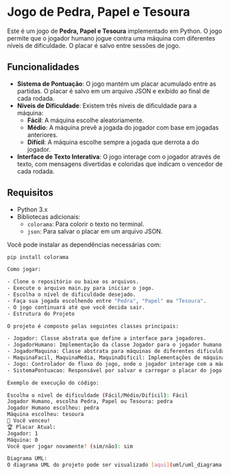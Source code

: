 # Jogo de Pedra, Papel e Tesoura

Este é um jogo de **Pedra, Papel e Tesoura** implementado em Python. O jogo permite que o jogador humano jogue contra uma máquina com diferentes níveis de dificuldade. O placar é salvo entre sessões de jogo.

## Funcionalidades

- **Sistema de Pontuação**: O jogo mantém um placar acumulado entre as partidas. O placar é salvo em um arquivo JSON e exibido ao final de cada rodada.
- **Níveis de Dificuldade**: Existem três níveis de dificuldade para a máquina:
  - **Fácil**: A máquina escolhe aleatoriamente.
  - **Médio**: A máquina prevê a jogada do jogador com base em jogadas anteriores.
  - **Difícil**: A máquina escolhe sempre a jogada que derrota a do jogador.
- **Interface de Texto Interativa**: O jogo interage com o jogador através de texto, com mensagens divertidas e coloridas que indicam o vencedor de cada rodada.

## Requisitos

- Python 3.x
- Bibliotecas adicionais:
  - `colorama`: Para colorir o texto no terminal.
  - `json`: Para salvar o placar em um arquivo JSON.

Você pode instalar as dependências necessárias com:

```bash
pip install colorama

Como jogar:

- Clone o repositório ou baixe os arquivos.
- Execute o arquivo main.py para iniciar o jogo.
- Escolha o nível de dificuldade desejado.
- Faça sua jogada escolhendo entre "Pedra", "Papel" ou "Tesoura".
- O jogo continuará até que você decida sair.
- Estrutura do Projeto

O projeto é composto pelas seguintes classes principais:

- Jogador: Classe abstrata que define a interface para jogadores.
- JogadorHumano: Implementação da classe Jogador para o jogador humano.
- JogadorMaquina: Classe abstrata para máquinas de diferentes dificuldades.
- MaquinaFacil, MaquinaMedia, MaquinaDificil: Implementações de máquinas com diferentes níveis de dificuldade.
- Jogo: Controlador do fluxo do jogo, onde o jogador interage com a máquina.
- SistemaPontuacao: Responsável por salvar e carregar o placar do jogo.

Exemplo de execução do código:

Escolha o nível de dificuldade (Fácil/Médio/Difícil): Fácil
Jogador Humano, escolha Pedra, Papel ou Tesoura: pedra
Jogador Humano escolheu: pedra
Máquina escolheu: tesoura
🎉 Você venceu!
🏆 Placar Atual:
Jogador: 1
Máquina: 0
Você quer jogar novamente? (sim/não): sim

Diagrama UML:
O diagrama UML do projeto pode ser visualizado [aqui](uml/uml_diagrama.png).
